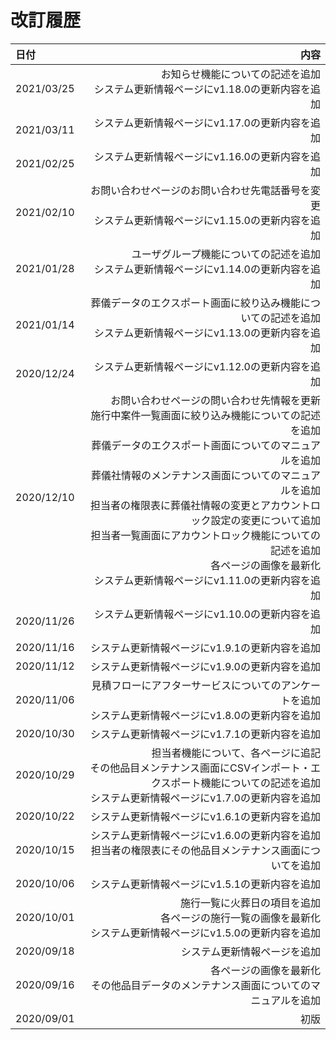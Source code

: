 # 改訂履歴

|日付|内容|
|:---------|------------------:|
|2021/03/25|お知らせ機能についての記述を追加<br>システム更新情報ページにv1.18.0の更新内容を追加<br/>|
|2021/03/11|システム更新情報ページにv1.17.0の更新内容を追加<br/>|
|2021/02/25|システム更新情報ページにv1.16.0の更新内容を追加<br/>|
|2021/02/10|お問い合わせページのお問い合わせ先電話番号を変更<br/>システム更新情報ページにv1.15.0の更新内容を追加<br/>|
|2021/01/28|ユーザグループ機能についての記述を追加<br/>システム更新情報ページにv1.14.0の更新内容を追加<br/>|
|2021/01/14|葬儀データのエクスポート画面に絞り込み機能についての記述を追加<br/>システム更新情報ページにv1.13.0の更新内容を追加<br/>|
|2020/12/24|システム更新情報ページにv1.12.0の更新内容を追加<br/>|
|2020/12/10|お問い合わせページの問い合わせ先情報を更新<br/>施行中案件一覧画面に絞り込み機能についての記述を追加<br/>葬儀データのエクスポート画面についてのマニュアルを追加<br/>葬儀社情報のメンテナンス画面についてのマニュアルを追加<br/>担当者の権限表に葬儀社情報の変更とアカウントロック設定の変更について追加<br/>担当者一覧画面にアカウントロック機能についての記述を追加<br/>各ページの画像を最新化<br/>システム更新情報ページにv1.11.0の更新内容を追加<br/>|
|2020/11/26|システム更新情報ページにv1.10.0の更新内容を追加<br/>|
|2020/11/16|システム更新情報ページにv1.9.1の更新内容を追加<br/>|
|2020/11/12|システム更新情報ページにv1.9.0の更新内容を追加<br/>|
|2020/11/06|見積フローにアフターサービスについてのアンケートを追加<br/>システム更新情報ページにv1.8.0の更新内容を追加<br/>|
|2020/10/30|システム更新情報ページにv1.7.1の更新内容を追加<br/>|
|2020/10/29|担当者機能について、各ページに追記<br/>その他品目メンテナンス画面にCSVインポート・エクスポート機能についての記述を追加<br/>システム更新情報ページにv1.7.0の更新内容を追加<br/>|
|2020/10/22|システム更新情報ページにv1.6.1の更新内容を追加<br/>|
|2020/10/15|システム更新情報ページにv1.6.0の更新内容を追加<br/>担当者の権限表にその他品目メンテナンス画面についてを追加<br/>|
|2020/10/06|システム更新情報ページにv1.5.1の更新内容を追加|
|2020/10/01|施行一覧に火葬日の項目を追加<br/>各ページの施行一覧の画像を最新化<br/>システム更新情報ページにv1.5.0の更新内容を追加|
|2020/09/18|システム更新情報ページを追加|
|2020/09/16|各ページの画像を最新化<br/>その他品目データのメンテナンス画面についてのマニュアルを追加|
|2020/09/01|初版|
